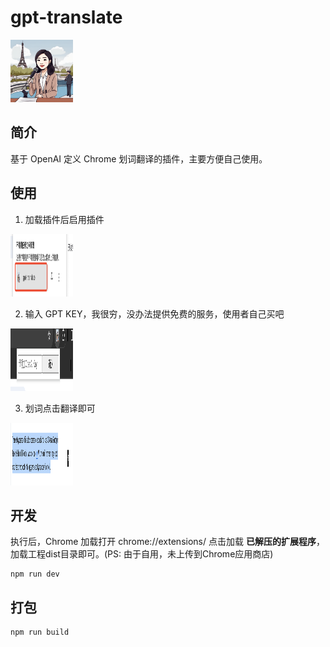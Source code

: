 # gpt-translate

<img src="./assets/icon-128.png" width="100" height="100" />


## 简介
基于 OpenAI 定义 Chrome 划词翻译的插件，主要方便自己使用。

## 使用
1. 加载插件后启用插件
<img src="./assets/1.png" width="100" height="100" />

2. 输入 GPT KEY，我很穷，没办法提供免费的服务，使用者自己买吧
<img src="./assets/2.png" width="100" height="100" />

3. 划词点击翻译即可
<img src="./assets/3.png" width="100" height="100" />


## 开发

执行后，Chrome 加载打开 chrome://extensions/ 点击加载 **已解压的扩展程序**，加载工程dist目录即可。(PS: 由于自用，未上传到Chrome应用商店)

``` 
npm run dev
``` 

## 打包

```
npm run build
```









